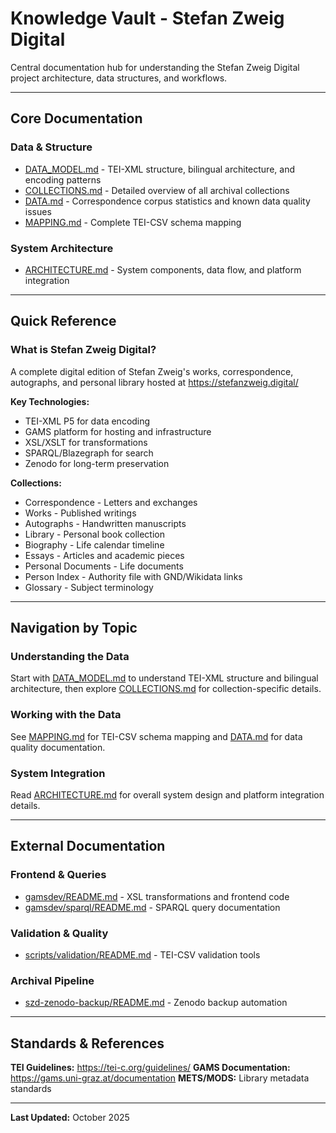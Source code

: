 # Knowledge Vault - Stefan Zweig Digital

Central documentation hub for understanding the Stefan Zweig Digital project architecture, data structures, and workflows.

---

## Core Documentation

### Data & Structure
- [DATA_MODEL.md](DATA_MODEL.md) - TEI-XML structure, bilingual architecture, and encoding patterns
- [COLLECTIONS.md](COLLECTIONS.md) - Detailed overview of all archival collections
- [DATA.md](DATA.md) - Correspondence corpus statistics and known data quality issues
- [MAPPING.md](MAPPING.md) - Complete TEI-CSV schema mapping

### System Architecture
- [ARCHITECTURE.md](ARCHITECTURE.md) - System components, data flow, and platform integration

---

## Quick Reference

### What is Stefan Zweig Digital?

A complete digital edition of Stefan Zweig's works, correspondence, autographs, and personal library hosted at https://stefanzweig.digital/

**Key Technologies:**
- TEI-XML P5 for data encoding
- GAMS platform for hosting and infrastructure
- XSL/XSLT for transformations
- SPARQL/Blazegraph for search
- Zenodo for long-term preservation

**Collections:**
- Correspondence - Letters and exchanges
- Works - Published writings
- Autographs - Handwritten manuscripts
- Library - Personal book collection
- Biography - Life calendar timeline
- Essays - Articles and academic pieces
- Personal Documents - Life documents
- Person Index - Authority file with GND/Wikidata links
- Glossary - Subject terminology

---

## Navigation by Topic

### Understanding the Data
Start with [DATA_MODEL.md](DATA_MODEL.md) to understand TEI-XML structure and bilingual architecture, then explore [COLLECTIONS.md](COLLECTIONS.md) for collection-specific details.

### Working with the Data
See [MAPPING.md](MAPPING.md) for TEI-CSV schema mapping and [DATA.md](DATA.md) for data quality documentation.

### System Integration
Read [ARCHITECTURE.md](ARCHITECTURE.md) for overall system design and platform integration details.

---

## External Documentation

### Frontend & Queries
- [gamsdev/README.md](../gamsdev/README.md) - XSL transformations and frontend code
- [gamsdev/sparql/README.md](../gamsdev/sparql/README.md) - SPARQL query documentation

### Validation & Quality
- [scripts/validation/README.md](../scripts/validation/README.md) - TEI-CSV validation tools

### Archival Pipeline
- [szd-zenodo-backup/README.md](../szd-zenodo-backup/README.md) - Zenodo backup automation

---

## Standards & References

**TEI Guidelines:** https://tei-c.org/guidelines/
**GAMS Documentation:** https://gams.uni-graz.at/documentation
**METS/MODS:** Library metadata standards

---

**Last Updated:** October 2025
